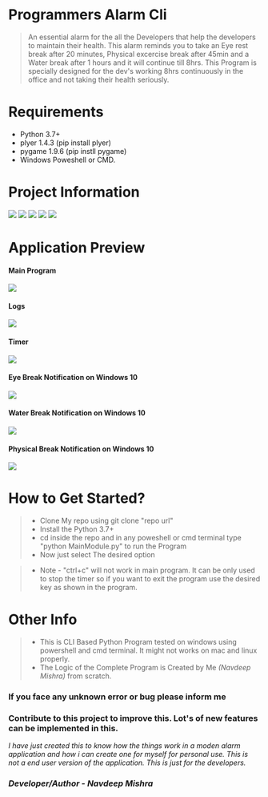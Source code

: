 # Programmers Alarm Cli
> An essential alarm for the all the Developers that help the developers to maintain their health. This alarm reminds you to take an Eye rest break after 20 minutes, Physical    excercise break after 45min and a Water break after 1 hours and it will continue till 8hrs. This Program is specially designed for the dev's working 8hrs continuously in the office and not taking their health seriously.

# Requirements
- Python 3.7+
- plyer 1.4.3 (pip install plyer)
- pygame 1.9.6 (pip instll pygame)
- Windows Poweshell or CMD.
 

# Project Information
<p align="left">  
<img src="https://img.shields.io/badge/Language-Python-blue">
<img src="https://img.shields.io/badge/Platform-Windows-brightgreen">
<img src="https://img.shields.io/badge/CLI-Python-blueviolet">
<img src="https://img.shields.io/badge/Version-2.0-ff69b4">
<img src="https://img.shields.io/badge/Terminal Required-Powesher/Cmd-34baeb"

</p>

# Application Preview

<p align="center">
 <h4>Main Program</h4>
 <img src="https://github.com/navdeepm20/Programmers_Alarm_Cli/blob/master/sample_previews/mainprogram.png">
 <h4>Logs</h4>
 <img src="https://github.com/navdeepm20/Programmers_Alarm_Cli/blob/master/sample_previews/logs_samples.png">
 <h4>Timer</h4>
 <img src="https://github.com/navdeepm20/Programmers_Alarm_Cli/blob/master/sample_previews/timerpreview.png">
 <h4>Eye Break Notification on Windows 10</h4>
 <img src="https://github.com/navdeepm20/Programmers_Alarm_Cli/blob/master/sample_previews/eyebreaknotify.png">
 <h4>Water Break Notification on Windows 10</h4>
 <img src="https://github.com/navdeepm20/Programmers_Alarm_Cli/blob/master/sample_previews/waterbreak.png">
 <h4>Physical Break Notification on Windows 10</h4>
 <img src="https://github.com/navdeepm20/Programmers_Alarm_Cli/blob/master/sample_previews/phy_breaksample.png">

</p>
 
 # How to Get Started?
 
 > - Clone My repo using git clone "repo url"<br>
 > - Install the Python 3.7+<br>
 > - cd inside the repo and in any poweshell or cmd terminal type "python MainModule.py" to run the Program<br>
 > - Now just select The desired option</br>
 
 > - Note - "ctrl+c" will not work in main program. It can be only used to stop the timer so if you want to exit the program use the desired key as shown in the program. 
 
 # Other Info
 > - This is CLI Based Python Program tested on windows using powershell and cmd terminal. It might not works on mac and linux properly.
 > - The Logic of the Complete Program is Created by Me <i>(Navdeep Mishra)</i> from scratch.
 
 
 <h3>If you face any unknown error or bug please inform me</h3>
 <h3>Contribute to this project to improve this. Lot's of new features can be implemented in this.</h3>
 <i> I have just created this to know how the things work in a moden alarm application and how i can create one for myself for personal use. This is not a end user version of the application. This is just for the developers.</i>
 
 <h3><i>Developer/Author - Navdeep Mishra</i></h3>
 
  

